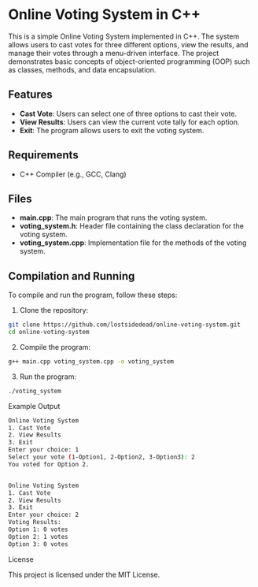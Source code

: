 # Online Voting System in C++

This is a simple Online Voting System implemented in C++. The system allows users to cast votes for three different options, view the results, and manage their votes through a menu-driven interface. The project demonstrates basic concepts of object-oriented programming (OOP) such as classes, methods, and data encapsulation.

## Features

- **Cast Vote**: Users can select one of three options to cast their vote.
- **View Results**: Users can view the current vote tally for each option.
- **Exit**: The program allows users to exit the voting system.


## Requirements

- C++ Compiler (e.g., GCC, Clang)


## Files

- **main.cpp**: The main program that runs the voting system.
- **voting_system.h**: Header file containing the class declaration for the voting system.
- **voting_system.cpp**: Implementation file for the methods of the voting system.


## Compilation and Running

To compile and run the program, follow these steps:

1. Clone the repository:

```bash
git clone https://github.com/lostsidedead/online-voting-system.git
cd online-voting-system
```


2. Compile the program:

```bash
g++ main.cpp voting_system.cpp -o voting_system
```

3. Run the program:

```bash
./voting_system
```

Example Output

```bash
Online Voting System
1. Cast Vote
2. View Results
3. Exit
Enter your choice: 1
Select your vote (1-Option1, 2-Option2, 3-Option3): 2
You voted for Option 2.


Online Voting System
1. Cast Vote
2. View Results
3. Exit
Enter your choice: 2
Voting Results:
Option 1: 0 votes
Option 2: 1 votes
Option 3: 0 votes
```

License

This project is licensed under the MIT License.
